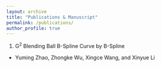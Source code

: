```yaml
---
layout: archive
title: "Publications & Manuscript"
permalink: /publications/
author_profile: true
---
```


1. G<sup>2</sup> Blending Ball B-Spline Curve by B-Spline
  - Yuming Zhao, Zhongke Wu, Xingce Wang, and Xinyue Li
